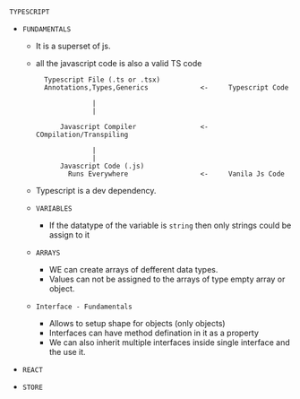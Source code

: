 `TYPESCRIPT`

- `FUNDAMENTALS`

  - It is a superset of js.
  - all the javascript code is also a valid TS code

          Typescript File (.ts or .tsx)
          Annotations,Types,Generics             <-     Typescript Code

                      |
                      |

              Javascript Compiler                <-     COmpilation/Transpiling

                      |
                      |
              Javascript Code (.js)
                Runs Everywhere                  <-     Vanila Js Code

  - Typescript is a dev dependency.

  - `VARIABLES`

    - If the datatype of the variable is `string` then only strings could be assign to it

  - `ARRAYS`

    - WE can create arrays of defferent data types.
    - Values can not be assigned to the arrays of type empty array or object.

  - `Interface - Fundamentals`

    - Allows to setup shape for objects (only objects)
    - Interfaces can have method defination in it as a property
    - We can also inherit multiple interfaces inside single interface and the use it.

- `REACT`
- `STORE`
